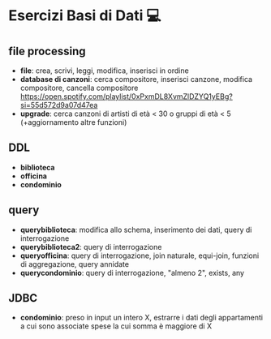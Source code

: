 # Esercizi Basi di Dati 💻
## file processing 
- **file**: crea, scrivi, leggi, modifica, inserisci in ordine
- **database di canzoni**: cerca compositore, inserisci canzone, modifica compositore, cancella compositore
  https://open.spotify.com/playlist/0xPxmDL8XvmZlDZYQ1yEBg?si=55d572d9a07d47ea
- **upgrade**: cerca canzoni di artisti di età < 30 o gruppi di età < 5 (+aggiornamento altre funzioni)

## DDL
- **biblioteca**
- **officina**
- **condominio**

## query
- **querybiblioteca**: modifica allo schema, inserimento dei dati, query di interrogazione
- **querybiblioteca2**: query di interrogazione
- **queryofficina**: query di interrogazione, join naturale, equi-join, funzioni di aggregazione, query annidate
- **querycondominio**: query di interrogazione, "almeno 2", exists, any

## JDBC
- **condominio**: preso in input un intero X, estrarre i dati degli appartamenti a cui sono associate spese la cui somma è maggiore di X